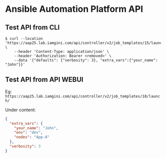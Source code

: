 # Ansible Automation Platform API

## Test API from CLI

```shell
$ curl --location 'https://aap25.lab.iamgini.com/api/controller/v2/job_templates/15/launch/' \
    --header 'Content-Type: application/json' \
    --header 'Authorization: Bearer <removed>' \
    --data '{"defaults": {"verbosity": 3}, "extra_vars":{"your_name": "John"}}'
```

## Test API from API WEBUI

Eg: `https://aap25.lab.iamgini.com/api/controller/v2/job_templates/18/launch/`

Under content:

```json
{
  "extra_vars": {
    "your_name": "John",
    "env": "dev",
    "nodes": "App-A"
  },
  "verbosity": 3
}
```